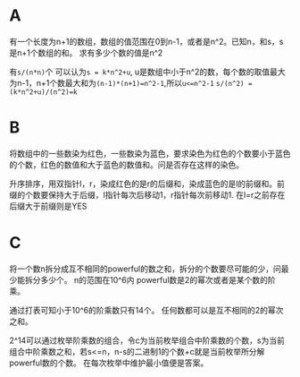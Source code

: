 # A
有一个长度为n+1的数组，数组的值范围在0到n-1，或者是n^2。已知n，和s，s是n+1个数组的和。 求有多少个数的值是n^2

有`s/(n*n)`个
可以认为`s = k*n^2+u`, u是数组中小于n^2的数，每个数的取值最大为n-1，n+1个数最大和为`(n-1)*(n+1)=n^2-1`,所以`u<=n^2-1`
`s/(n^2) = (k*n^2+u)/(n^2)=k`

# B
将数组中的一些数染为红色，一些数染为蓝色，要求染色为红色的个数要小于蓝色的个数，红色的数值和大于蓝色的数值和。问是否存在这样的染色。

升序排序，用双指针l，r，染成红色的是r的后缀和，染成蓝色的是l的前缀和。前缀的个数要保持大于后缀，l指针每次后移动1，r指针每次前移动1.
在l=r之前存在后缀大于前缀则是YES

# C
将一个数n拆分成互不相同的powerful的数之和，拆分的个数要尽可能的少，问最少能拆分多少个。 n的范围在10^6内
powerful数是2的幂次或者是某个数的阶乘。

通过打表可知小于10^6的阶乘数只有14个。
任何数都可以是互不相同的2的幂次之和。

2^14可以通过枚举阶乘数的组合，令c为当前枚举组合中阶乘数的个数，s为当前组合中阶乘数之和，若s<=n，n-s的二进制1的个数+c就是当前枚举所分解powerful数的个数。
在每次枚举中维护最小值便是答案。

